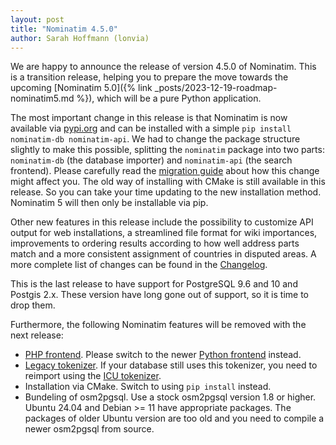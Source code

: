 ```yaml
---
layout: post
title: "Nominatim 4.5.0"
author: Sarah Hoffmann (lonvia)
---
```


We are happy to announce the release of version 4.5.0 of Nominatim.
This is a transition release, helping you to prepare the move
towards the upcoming [Nominatim 5.0]({% link _posts/2023-12-19-roadmap-nominatim5.md %}),
which will be a pure Python application.

The most important change in this release is that Nominatim is now available
via [pypi.org](https://pypi.org/project/nominatim-db/) and can be installed
with a simple `pip install nominatim-db nominatim-api`. We had to change the
package structure slightly to make this possible, splitting the `nominatim`
package into two parts: `nominatim-db` (the database importer) and
`nominatim-api` (the search frontend). Please carefully read the
[migration guide](https://nominatim.org/release-docs/latest/admin/Migration/#440-450)
about how this change might affect you. The old way of installing with
CMake is still available in this release. So you can take your time updating
to the new installation method. Nominatim 5 will then only be installable via
pip.

Other new features in this release include the possibility to customize
API output for web installations, a streamlined file format for wiki
importances, improvements to ordering results according to how well 
address parts match and a more consistent assignment of countries in disputed areas.
A more complete list of changes can be found in the
[Changelog](https://github.com/osm-search/Nominatim/blob/4.5.x/ChangeLog).

This is the last release to have support for PostgreSQL 9.6 and 10 and
Postgis 2.x. These version have long gone out of support, so it is time
to drop them.

Furthermore, the following Nominatim features will be removed with the
next release:

* [PHP frontend](https://nominatim.org/release-docs/latest/admin/Deployment-PHP/).
  Please switch to the newer [Python frontend](https://nominatim.org/release-docs/latest/admin/Deployment-Python/) instead.
* [Legacy tokenizer](https://nominatim.org/release-docs/latest/customize/Tokenizers/#legacy-tokenizer).
  If your database still uses this tokenizer, you need to reimport using
  the [ICU tokenizer](https://nominatim.org/release-docs/latest/customize/Tokenizers/#icu-tokenizer).
* Installation via CMake. Switch to using `pip install` instead.
* Bundeling of osm2pgsql. Use a stock osm2pgsql version 1.8 or higher.
  Ubuntu 24.04 and Debian >= 11 have appropriate packages. The packages of
  older Ubuntu version are too old and you need to compile a newer osm2pgsql
  from source.
